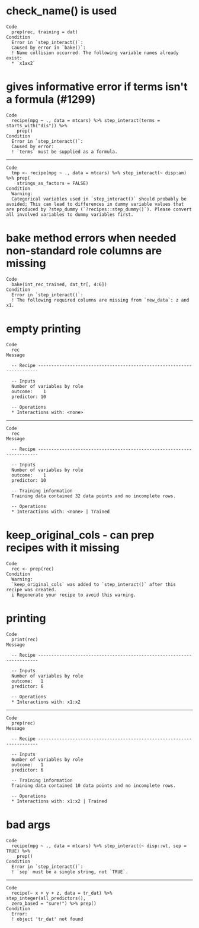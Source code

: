 # check_name() is used

    Code
      prep(rec, training = dat)
    Condition
      Error in `step_interact()`:
      Caused by error in `bake()`:
      ! Name collision occurred. The following variable names already exist:
      * `x1ax2`

# gives informative error if terms isn't a formula (#1299)

    Code
      recipe(mpg ~ ., data = mtcars) %>% step_interact(terms = starts_with("dis")) %>%
        prep()
    Condition
      Error in `step_interact()`:
      Caused by error:
      ! `terms` must be supplied as a formula.

---

    Code
      tmp <- recipe(mpg ~ ., data = mtcars) %>% step_interact(~ disp:am) %>% prep(
        strings_as_factors = FALSE)
    Condition
      Warning:
      Categorical variables used in `step_interact()` should probably be avoided; This can lead to differences in dummy variable values that are produced by ?step_dummy (`?recipes::step_dummy()`). Please convert all involved variables to dummy variables first.

# bake method errors when needed non-standard role columns are missing

    Code
      bake(int_rec_trained, dat_tr[, 4:6])
    Condition
      Error in `step_interact()`:
      ! The following required columns are missing from `new_data`: z and x1.

# empty printing

    Code
      rec
    Message
      
      -- Recipe ----------------------------------------------------------------------
      
      -- Inputs 
      Number of variables by role
      outcome:    1
      predictor: 10
      
      -- Operations 
      * Interactions with: <none>

---

    Code
      rec
    Message
      
      -- Recipe ----------------------------------------------------------------------
      
      -- Inputs 
      Number of variables by role
      outcome:    1
      predictor: 10
      
      -- Training information 
      Training data contained 32 data points and no incomplete rows.
      
      -- Operations 
      * Interactions with: <none> | Trained

# keep_original_cols - can prep recipes with it missing

    Code
      rec <- prep(rec)
    Condition
      Warning:
      `keep_original_cols` was added to `step_interact()` after this recipe was created.
      i Regenerate your recipe to avoid this warning.

# printing

    Code
      print(rec)
    Message
      
      -- Recipe ----------------------------------------------------------------------
      
      -- Inputs 
      Number of variables by role
      outcome:   1
      predictor: 6
      
      -- Operations 
      * Interactions with: x1:x2

---

    Code
      prep(rec)
    Message
      
      -- Recipe ----------------------------------------------------------------------
      
      -- Inputs 
      Number of variables by role
      outcome:   1
      predictor: 6
      
      -- Training information 
      Training data contained 10 data points and no incomplete rows.
      
      -- Operations 
      * Interactions with: x1:x2 | Trained

# bad args

    Code
      recipe(mpg ~ ., data = mtcars) %>% step_interact(~ disp::wt, sep = TRUE) %>%
        prep()
    Condition
      Error in `step_interact()`:
      ! `sep` must be a single string, not `TRUE`.

---

    Code
      recipe(~ x + y + z, data = tr_dat) %>% step_integer(all_predictors(),
      zero_based = "sure!") %>% prep()
    Condition
      Error:
      ! object 'tr_dat' not found

